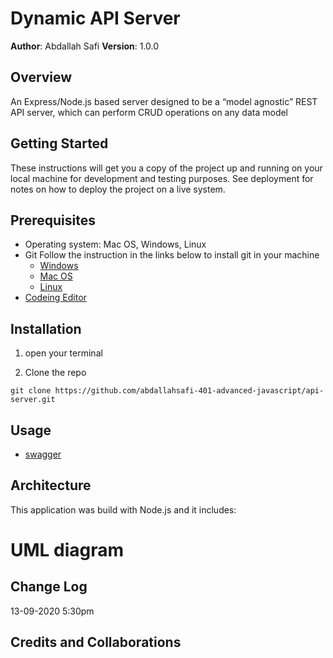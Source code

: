 # Dynamic API Server

**Author**: Abdallah Safi
**Version**: 1.0.0 

## Overview
An Express/Node.js based server designed to be a “model agnostic” REST API server, which can perform CRUD operations on any data model

## Getting Started

These instructions will get you a copy of the project up and running on your local machine for development and testing purposes. See deployment for notes on how to deploy the project on a live system.

## Prerequisites

- Operating system: Mac OS, Windows, Linux
- Git
  Follow the instruction in the links below to install git in your machine
  - [Windows](https://git-scm.com/download/win)
  - [Mac OS](https://git-scm.com/download/mac)
  - [Linux](https://git-scm.com/download/linux)
- [Codeing Editor](https://www.wpbeginner.com/showcase/12-best-code-editors-for-mac-and-windows-for-editing-wordpress-files/)

## Installation

1. open your terminal

2. Clone the repo

`git clone https://github.com/abdallahsafi-401-advanced-javascript/api-server.git`

## Usage

- [swagger](https://app.swaggerhub.com/apis/AbdallahSafi/my-app-server)

## Architecture

This application was build with Node.js and it includes:


# UML diagram


## Change Log
13-09-2020 5:30pm 

## Credits and Collaborations
<!-- Give credit (and a link) to other people or resources that helped you build this application. -->
